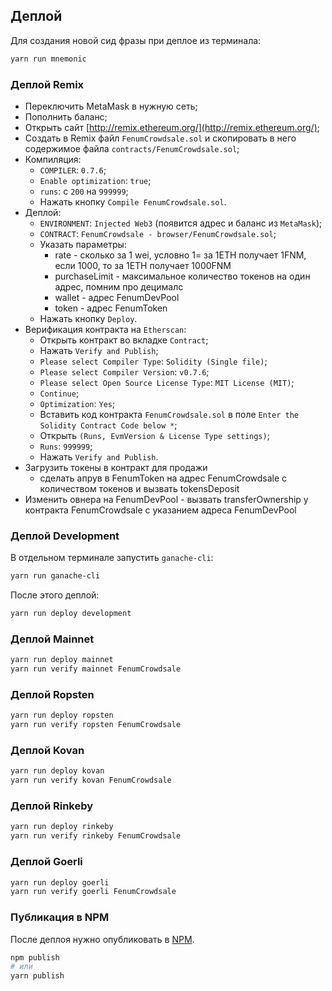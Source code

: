 
## Деплой
Для создания новой сид фразы при деплое из терминала:
```bash
yarn run mnemonic
```


### Деплой Remix
  - Переключить MetaMask в нужную сеть;
  - Пополнить баланс;
  - Открыть сайт [http://remix.ethereum.org/](http://remix.ethereum.org/);
  - Создать в Remix файл `FenumCrowdsale.sol` и скопировать в него содержимое файла `contracts/FenumCrowdsale.sol`;
  - Компиляция:
    - `COMPILER`: `0.7.6`;
    - `Enable optimization`: `true`;
    - `runs`: с `200` на `999999`;
    - Нажать кнопку `Compile FenumCrowdsale.sol`.
  - Деплой:
    - `ENVIRONMENT`: `Injected Web3` (появится адрес и баланс из `MetaMask`);
    - `CONTRACT`: `FenumCrowdsale - browser/FenumCrowdsale.sol`;
    - Указать параметры:
      - rate - сколько за 1 wei, условно 1= за 1ETH получает 1FNM, если 1000, то за 1ETH получает 1000FNM
      - purchaseLimit - максимальное количество токенов на один адрес, помним про децималс
      - wallet - адрес FenumDevPool
      - token - адрес FenumToken
    - Нажать кнопку `Deploy`.
  - Верификация контракта на `Etherscan`:
    - Открыть контракт во вкладке `Contract`;
    - Нажать `Verify and Publish`;
    - `Please select Compiler Type`: `Solidity (Single file)`;
    - `Please select Compiler Version`: `v0.7.6`;
    - `Please select Open Source License Type`: `MIT License (MIT)`;
    - `Continue`;
    - `Optimization`: `Yes`;
    - Вставить код контракта `FenumCrowdsale.sol` в поле `Enter the Solidity Contract Code below *`;
    - Открыть `(Runs, EvmVersion & License Type settings)`;
    - `Runs`: `999999`;
    - Нажать `Verify and Publish`.
  - Загрузить токены в контракт для продажи
    - сделать апрув в FenumToken на адрес FenumCrowdsale c количеством токенов и вызвать tokensDeposit 
  - Изменить овнера на FenumDevPool - вызвать transferOwnership у контракта FenumCrowdsale с указанием адреса FenumDevPool


### Деплой Development
В отдельном терминале запустить `ganache-cli`:
```bash
yarn run ganache-cli
```

После этого деплой:
```bash
yarn run deploy development
```


### Деплой Mainnet
```bash
yarn run deploy mainnet
yarn run verify mainnet FenumCrowdsale
```


### Деплой Ropsten
```bash
yarn run deploy ropsten
yarn run verify ropsten FenumCrowdsale
```


### Деплой Kovan
```bash
yarn run deploy kovan
yarn run verify kovan FenumCrowdsale
```


### Деплой Rinkeby
```bash
yarn run deploy rinkeby
yarn run verify rinkeby FenumCrowdsale
```


### Деплой Goerli
```bash
yarn run deploy goerli
yarn run verify goerli FenumCrowdsale
```


### Публикация в NPM
После деплоя нужно опубликовать в [NPM](https://www.npmjs.com/).
```bash
npm publish
# или
yarn publish
```
